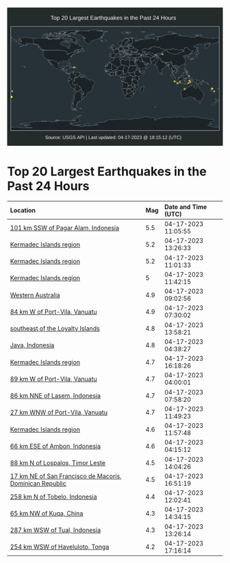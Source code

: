 ![Map](./map.png)

# Top 20 Largest Earthquakes in the Past 24 Hours

| Location | Mag | Date and Time (UTC) |
|:---|:---|:---|
| [101 km SSW of Pagar Alam, Indonesia](https://earthquake.usgs.gov/earthquakes/eventpage/us6000k50n) | 5.5 | 04-17-2023 11:05:55 |
| [Kermadec Islands region](https://earthquake.usgs.gov/earthquakes/eventpage/us6000k51u) | 5.2 | 04-17-2023 13:26:33 |
| [Kermadec Islands region](https://earthquake.usgs.gov/earthquakes/eventpage/us6000k50l) | 5.2 | 04-17-2023 11:01:33 |
| [Kermadec Islands region](https://earthquake.usgs.gov/earthquakes/eventpage/us6000k51a) | 5 | 04-17-2023 11:42:15 |
| [Western Australia](https://earthquake.usgs.gov/earthquakes/eventpage/us6000k505) | 4.9 | 04-17-2023 09:02:56 |
| [84 km W of Port-Vila, Vanuatu](https://earthquake.usgs.gov/earthquakes/eventpage/us6000k500) | 4.9 | 04-17-2023 07:30:02 |
| [southeast of the Loyalty Islands](https://earthquake.usgs.gov/earthquakes/eventpage/us6000k523) | 4.8 | 04-17-2023 13:58:21 |
| [Java, Indonesia](https://earthquake.usgs.gov/earthquakes/eventpage/us6000k4z3) | 4.8 | 04-17-2023 04:38:27 |
| [Kermadec Islands region](https://earthquake.usgs.gov/earthquakes/eventpage/us6000k53s) | 4.7 | 04-17-2023 16:18:26 |
| [89 km W of Port-Vila, Vanuatu](https://earthquake.usgs.gov/earthquakes/eventpage/us6000k4yy) | 4.7 | 04-17-2023 04:00:01 |
| [86 km NNE of Lasem, Indonesia](https://earthquake.usgs.gov/earthquakes/eventpage/us6000k4zy) | 4.7 | 04-17-2023 07:58:20 |
| [27 km WNW of Port-Vila, Vanuatu](https://earthquake.usgs.gov/earthquakes/eventpage/us6000k51b) | 4.7 | 04-17-2023 11:49:23 |
| [Kermadec Islands region](https://earthquake.usgs.gov/earthquakes/eventpage/us6000k51f) | 4.6 | 04-17-2023 11:57:48 |
| [66 km ESE of Ambon, Indonesia](https://earthquake.usgs.gov/earthquakes/eventpage/us6000k4z2) | 4.6 | 04-17-2023 04:15:12 |
| [88 km N of Lospalos, Timor Leste](https://earthquake.usgs.gov/earthquakes/eventpage/us6000k525) | 4.5 | 04-17-2023 14:04:26 |
| [17 km NE of San Francisco de Macorís, Dominican Republic](https://earthquake.usgs.gov/earthquakes/eventpage/us6000k53x) | 4.5 | 04-17-2023 16:51:19 |
| [258 km N of Tobelo, Indonesia](https://earthquake.usgs.gov/earthquakes/eventpage/us6000k51d) | 4.4 | 04-17-2023 12:02:41 |
| [65 km NW of Kuqa, China](https://earthquake.usgs.gov/earthquakes/eventpage/us6000k52b) | 4.3 | 04-17-2023 14:34:15 |
| [287 km WSW of Tual, Indonesia](https://earthquake.usgs.gov/earthquakes/eventpage/us6000k51t) | 4.3 | 04-17-2023 13:26:14 |
| [254 km WSW of Haveluloto, Tonga](https://earthquake.usgs.gov/earthquakes/eventpage/us6000k545) | 4.2 | 04-17-2023 17:16:14 |
